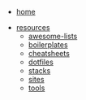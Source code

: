 <!-- docs/_sidebar.md -->

<ul>
  <li><a href="https://jeanmgirard.github.io/docs" target="_self" rel="noopener">home</a></li>
</ul>


* [resources](/)
  * [awesome-lists](/awesome-lists/README.md)
  * [boilerplates](/boilerplates/README.md)
  * [cheatsheets](/cheatsheets/README.md)
  * [dotfiles](/dotfiles/README.md)
  * [stacks](/stacks/README.md)
  * [sites](/sites/README.md)
  * [tools](/tools/README.md)
